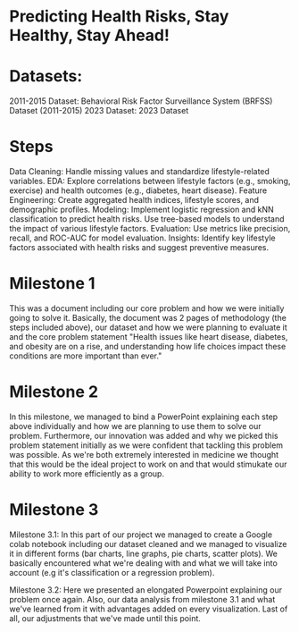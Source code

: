 # Predicting Health Risks, Stay Healthy, Stay Ahead!

# Datasets:
2011-2015 Dataset: Behavioral Risk Factor Surveillance System (BRFSS) Dataset (2011-2015)
2023 Dataset: 2023 Dataset

# Steps
Data Cleaning: Handle missing values and standardize lifestyle-related variables.
EDA: Explore correlations between lifestyle factors (e.g., smoking, exercise) and health outcomes (e.g., diabetes, heart disease).
Feature Engineering: Create aggregated health indices, lifestyle scores, and demographic profiles.
Modeling:
Implement logistic regression and kNN classification to predict health risks.
Use tree-based models to understand the impact of various lifestyle factors.
Evaluation: Use metrics like precision, recall, and ROC-AUC for model evaluation.
Insights: Identify key lifestyle factors associated with health risks and suggest preventive measures.

# Milestone 1
This was a document including our core problem and how we were initially going to solve it.
Basically, the document was 2 pages of methodology (the steps included above), our dataset and how we were planning to evaluate it
and the core problem statement "Health issues like heart disease, diabetes, and obesity are on a rise, 
and understanding how life choices impact these conditions are more important than ever."

# Milestone 2
In this milestone, we managed to bind a PowerPoint explaining each step above individually and how we are planning to use them to solve our problem.
Furthermore, our innovation was added and why we picked this problem statement initially as we were confident that tackling this problem was possible.
As we're both extremely interested in medicine we thought that this would be the ideal project to work on and that would stimukate our ability to work
more efficiently as a group.

# Milestone 3
Milestone 3.1: In this part of our project we managed to create a Google colab notebook including our dataset cleaned and we managed to visualize it in different forms
(bar charts, line graphs, pie charts, scatter plots). We basically encountered what we're dealing with and what we will take into account (e.g it's classification
or a regression problem).

Milestone 3.2: Here we presented an elongated Powerpoint explaining our problem once again. Also, our data analysis from milestone 3.1 and what we've learned from it with advantages added on every visualization. Last of all, our adjustments that we've made until this point.
